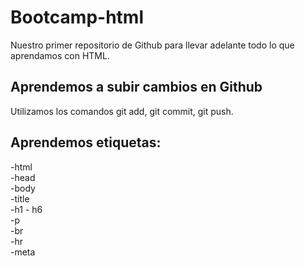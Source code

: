 # Bootcamp-html

Nuestro primer repositorio de Github para llevar adelante todo lo que aprendamos con HTML.

## Aprendemos a subir cambios en Github

Utilizamos los comandos git add, git commit, git push.

## Aprendemos etiquetas:
-html </br>
-head </br>
-body </br>
-title </br>
-h1 - h6 </br>
-p </br>
-br </br>
-hr </br>
-meta </br>